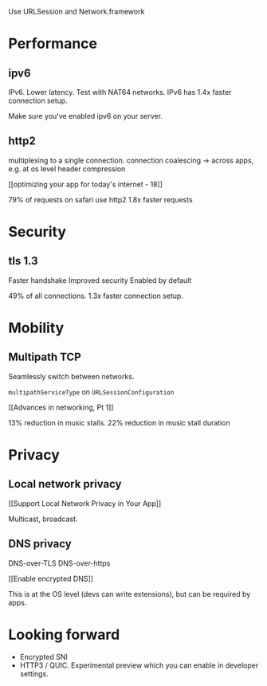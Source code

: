 Use URLSession and Network.framework

# Performance

## ipv6
IPv6.  Lower latency.  Test with NAT64 networks.
IPv6 has 1.4x faster connection setup.

Make sure you've enabled ipv6 on your server.

## http2
multiplexing to a single connection.
connection coalescing -> across apps, e.g. at os level
header compression

[[optimizing your app for today's internet - 18]]

79% of requests on safari use http2
1.8x faster requests

# Security
## tls 1.3
Faster handshake
Improved security 
Enabled by default

49% of all connections.  1.3x faster connection setup.

# Mobility
## Multipath TCP
Seamlessly switch between networks.

`multipathServiceType` on `URLSessionConfiguration`

[[Advances in networking, Pt 1]]

13% reduction in music stalls.  22% reduction in music stall duration

# Privacy

## Local network privacy
[[Support Local Network Privacy in Your App]]

Multicast, broadcast.

## DNS privacy

DNS-over-TLS
DNS-over-https

[[Enable encrypted DNS]]

This is at the OS level (devs can write extensions), but can be required by apps.

# Looking forward
* Encrypted SNI
* HTTP3 / QUIC.  Experimental preview which you can enable in developer settings.



